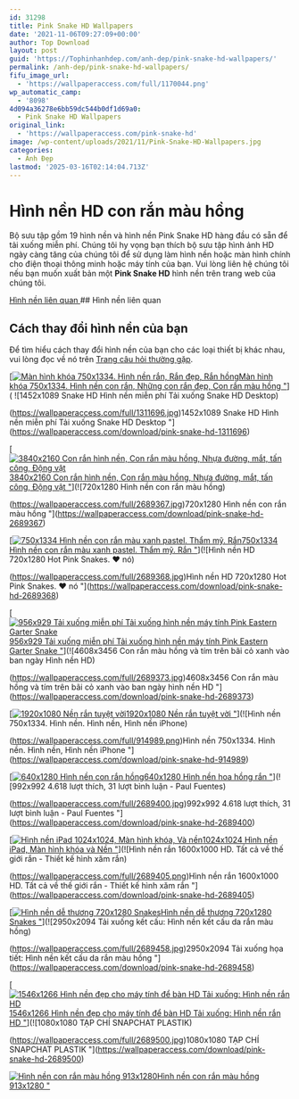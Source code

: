 ```yaml
---
id: 31298
title: Pink Snake HD Wallpapers
date: '2021-11-06T09:27:09+00:00'
author: Top Download
layout: post
guid: 'https://Tophinhanhdep.com/anh-dep/pink-snake-hd-wallpapers/'
permalink: /anh-dep/pink-snake-hd-wallpapers/
fifu_image_url:
  - 'https://wallpaperaccess.com/full/1170044.png'
wp_automatic_camp:
  - '8098'
4d094a36278e6bb59dc544b0df1d69a0:
  - Pink Snake HD Wallpapers
original_link:
  - 'https://wallpaperaccess.com/pink-snake-hd'
image: /wp-content/uploads/2021/11/Pink-Snake-HD-Wallpapers.jpg
categories:
  - Ảnh Đẹp
lastmod: '2025-03-16T02:14:04.713Z'
---
```

# Hình nền HD con rắn màu hồng

Bộ sưu tập gồm 19 hình nền và hình nền Pink Snake HD hàng đầu có sẵn để tải xuống miễn phí. Chúng tôi hy vọng bạn thích bộ sưu tập hình ảnh HD ngày càng tăng của chúng tôi để sử dụng làm hình nền hoặc màn hình chính cho điện thoại thông minh hoặc máy tính của bạn. Vui lòng liên hệ chúng tôi nếu bạn muốn xuất bản một **Pink Snake HD** hình nền trên trang web của chúng tôi.

[Hình nền liên quan ](#related) ## Hình nền liên quan

## Cách thay đổi hình nền của bạn

Để tìm hiểu cách thay đổi hình nền của bạn cho các loại thiết bị khác nhau, vui lòng đọc về nó trên [Trang câu hỏi thường gặp](https://tophinhanhdep.com/faq/).

  
[[![Màn hình khóa 750x1334.  Hình nền rắn, Rắn đẹp, Rắn hồng](https://wallpaperaccess.com/full/1170044.png)Màn hình khóa 750x1334. Hình nền con rắn, Những con rắn đẹp, Con rắn màu hồng "](https://wallpaperaccess.com/download/pink-snake-hd-1170044)]( ![1452x1089 Snake HD Hình nền miễn phí Tải xuống Snake HD Desktop)

(https://wallpaperaccess.com/full/1311696.jpg)1452x1089 Snake HD Hình nền miễn phí Tải xuống Snake HD Desktop "](https://wallpaperaccess.com/download/pink-snake-hd-1311696)

[[![3840x2160 Con rắn hình nền, Con rắn màu hồng, Nhựa đường, mắt, tấn công, Động vật](https://wallpaperaccess.com/full/2689359.jpg)3840x2160 Con rắn hình nền, Con rắn màu hồng, Nhựa đường, mắt, tấn công, Động vật "](https://wallpaperaccess.com/download/pink-snake-hd-2689359)](![720x1280 Hình nền con rắn màu hồng)

(https://wallpaperaccess.com/full/2689367.jpg)720x1280 Hình nền con rắn màu hồng "](https://wallpaperaccess.com/download/pink-snake-hd-2689367)

[[![750x1334 Hình nền con rắn màu xanh pastel.  Thẩm mỹ.  Rắn](https://wallpaperaccess.com/full/636028.png)750x1334 Hình nền con rắn màu xanh pastel. Thẩm mỹ. Rắn "](https://wallpaperaccess.com/download/pink-snake-hd-636028)](![Hình nền HD 720x1280 Hot Pink Snakes.  ❤️ nó)

(https://wallpaperaccess.com/full/2689368.jpg)Hình nền HD 720x1280 Hot Pink Snakes. ❤️ nó "](https://wallpaperaccess.com/download/pink-snake-hd-2689368)

[[![956x929 Tải xuống miễn phí Tải xuống hình nền máy tính Pink Eastern Garter Snake](https://wallpaperaccess.com/full/2689371.jpg)956x929 Tải xuống miễn phí Tải xuống hình nền máy tính Pink Eastern Garter Snake "](https://wallpaperaccess.com/download/pink-snake-hd-2689371)](![4608x3456 Con rắn màu hồng và tím trên bãi cỏ xanh vào ban ngày Hình nền HD)

(https://wallpaperaccess.com/full/2689373.jpg)4608x3456 Con rắn màu hồng và tím trên bãi cỏ xanh vào ban ngày hình nền HD "](https://wallpaperaccess.com/download/pink-snake-hd-2689373)

[[![1920x1080 Nền rắn tuyệt vời](https://wallpaperaccess.com/full/2689387.jpg)1920x1080 Nền rắn tuyệt vời "](https://wallpaperaccess.com/download/pink-snake-hd-2689387)](![Hình nền 750x1334.  Hình nền.  Hình nền, Hình nền iPhone)

(https://wallpaperaccess.com/full/914989.png)Hình nền 750x1334. Hình nền. Hình nền, Hình nền iPhone "](https://wallpaperaccess.com/download/pink-snake-hd-914989)

[[![640x1280 Hình nền con rắn hồng](https://wallpaperaccess.com/full/2689396.jpg)640x1280 Hình nền hoa hồng rắn "](https://wallpaperaccess.com/download/pink-snake-hd-2689396)](![992x992 4.618 lượt thích, 31 lượt bình luận - Paul Fuentes)

(https://wallpaperaccess.com/full/2689400.jpg)992x992 4.618 lượt thích, 31 lượt bình luận - Paul Fuentes "](https://wallpaperaccess.com/download/pink-snake-hd-2689400)

[[![Hình nền iPad 1024x1024, Màn hình khóa, Và nền](https://wallpaperaccess.com/full/2689402.jpg)1024x1024 Hình nền iPad, Màn hình khóa và Nền "](https://wallpaperaccess.com/download/pink-snake-hd-2689402)](![Hình nền rắn 1600x1000 HD.  Tất cả về thế giới rắn - Thiết kế hình xăm rắn)

(https://wallpaperaccess.com/full/2689405.png)Hình nền rắn 1600x1000 HD. Tất cả về thế giới rắn - Thiết kế hình xăm rắn "](https://wallpaperaccess.com/download/pink-snake-hd-2689405)

[[![Hình nền dễ thương 720x1280 Snakes](https://wallpaperaccess.com/full/2689422.jpg)Hình nền dễ thương 720x1280 Snakes "](https://wallpaperaccess.com/download/pink-snake-hd-2689422)](![2950x2094 Tải xuống kết cấu: Hình nền kết cấu da rắn màu hồng)

(https://wallpaperaccess.com/full/2689458.jpg)2950x2094 Tải xuống họa tiết: Hình nền kết cấu da rắn màu hồng "](https://wallpaperaccess.com/download/pink-snake-hd-2689458)

[[![1546x1266 Hình nền đẹp cho máy tính để bàn HD Tải xuống: Hình nền rắn HD](https://wallpaperaccess.com/full/2689483.jpg)1546x1266 Hình nền đẹp cho máy tính để bàn HD Tải xuống: Hình nền rắn HD "](https://wallpaperaccess.com/download/pink-snake-hd-2689483)](![1080x1080 TẠP CHÍ SNAPCHAT PLASTIK)

(https://wallpaperaccess.com/full/2689500.jpg)1080x1080 TẠP CHÍ SNAPCHAT PLASTIK "](https://wallpaperaccess.com/download/pink-snake-hd-2689500)

[![Hình nền con rắn màu hồng 913x1280](https://wallpaperaccess.com/full/2689510.jpg)Hình nền con rắn màu hồng 913x1280 "](https://wallpaperaccess.com/download/pink-snake-hd-2689510)
